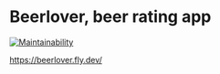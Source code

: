# Beerlover, beer rating app 
[![Maintainability](https://api.codeclimate.com/v1/badges/dd0c89d2857f2395a3fd/maintainability)](https://codeclimate.com/github/Melimet/ratebeer/maintainability) 


https://beerlover.fly.dev/